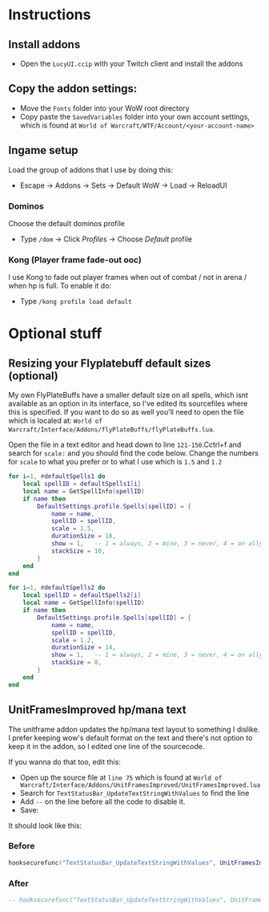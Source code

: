 
# Instructions

## Install addons
- Open the `LucyUI.ccip` with your Twitch client and install the addons

## Copy the addon settings:
- Move the `Fonts` folder into your WoW root directory
- Copy paste the `SavedVariables` folder into your own account settings, which is found at `World of Warcraft/WTF/Account/<your-account-name>`

## Ingame setup
Load the group of addons that I use by doing this:
- Escape -> Addons -> Sets -> Default WoW -> Load -> ReloadUI

### Dominos
Choose the default dominos profile
- Type `/dom` -> Click _Profiles_ -> Choose _Default_ profile

### Kong (Player frame fade-out ooc)
I use Kong to fade out player frames when out of combat / not in arena / when hp is full. To enable it do:
- Type `/kong profile load default`


# Optional stuff

## Resizing your Flyplatebuff default sizes (optional)
My own FlyPlateBuffs have a smaller default size on all spells, which isnt available as an option in its interface, so I've edited its sourcefiles where this is specified. If you want to do so as well you'll need to open the file which is localed at: `World of Warcraft/Interface/Addons/flyPlateBuffs/flyPlateBuffs.lua`.

Open the file in a text editor and head down to line `121-150`.Cctrl+f and search for `scale:` and you should find the code below. Change the numbers for `scale` to what you prefer or to what I use which is `1.5` and `1.2`

```lua
for i=1, #defaultSpells1 do
	local spellID = defaultSpells1[i]
	local name = GetSpellInfo(spellID)
	if name then
		DefaultSettings.profile.Spells[spellID] = {
			name = name,
			spellID = spellID,
			scale = 1.5,
			durationSize = 18,
			show = 1,	-- 1 = always, 2 = mine, 3 = never, 4 = on ally, 5 = on enemy
			stackSize = 10,
		}
	end
end

for i=1, #defaultSpells2 do
	local spellID = defaultSpells2[i]
	local name = GetSpellInfo(spellID)
	if name then
		DefaultSettings.profile.Spells[spellID] = {
			name = name,
			spellID = spellID,
			scale = 1.2,
			durationSize = 14,
			show = 1,	-- 1 = always, 2 = mine, 3 = never, 4 = on ally, 5 = on enemy
			stackSize = 8,
		}
	end
end
```

## UnitFramesImproved hp/mana text
The unitframe addon updates the hp/mana text layout to something I dislike. I prefer keeping wow's default format on the text and there's not option to keep it in the addon, so I edited one line of the sourcecode.

If you wanna do that too, edit this:

- Open up the source file at `line 75` which is found at `World of Warcraft/Interface/Addons/UnitFramesImproved/UnitFramesImproved.lua`
- Search for `TextStatusBar_UpdateTextStringWithValues` to find the line
- Add `--` on the line before all the code to disable it.
- Save:

It should look like this:
### Before
```lua
hooksecurefunc("TextStatusBar_UpdateTextStringWithValues", UnitFramesImproved_TextStatusBar_UpdateTextStringWithValues);
```

### After
```lua
-- hooksecurefunc("TextStatusBar_UpdateTextStringWithValues", UnitFramesImproved_TextStatusBar_UpdateTextStringWithValues);
```
